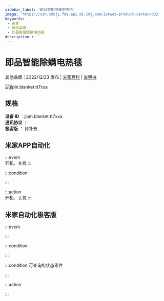```yaml
---
sidebar_label: '即品智能除螨电热毯'
image: 'https://cdn.cnbj1.fds.api.mi-img.com/iotweb-product-center/d32f76d6e8810682dc44ac0ae856775b_1669358640772.png?GalaxyAccessKeyId=AKVGLQWBOVIRQ3XLEW&Expires=9223372036854775807&Signature=qneAy6EKeNPdi7zH49WwbMwAItY='
keywords: 
 - 米家
 - 其他品牌
 - 即品智能除螨电热毯
description : ''
---
```

# 即品智能除螨电热毯

其他品牌 | 2022/12/23 发布 | [米家百科](https://home.mi.com/webapp/content/baike/product/index.html?model=jipin.blanket.tt7xxa) | [说明书](https://home.mi.com/views/introduction.html?model=jipin.blanket.tt7xxa&region=cn)

![jipin.blanket.tt7xxa](https://cdn.cnbj1.fds.api.mi-img.com/iotweb-product-center/d32f76d6e8810682dc44ac0ae856775b_1669358640772.png?GalaxyAccessKeyId=AKVGLQWBOVIRQ3XLEW&Expires=9223372036854775807&Signature=qneAy6EKeNPdi7zH49WwbMwAItY=)

## 规格  
> 
**设备 ID** ：jipin.blanket.tt7xxa  
**通讯协议** ：  
**极客版**  ： 待补充 


## 米家APP自动化  

:::event  
开机、关机
:::

:::condition  

:::

:::action   
开机、关机
:::

## 米家自动化极客版  

:::event  

:::

:::condition  

:::

:::condition 可查询的状态条件  

:::

:::action  

:::

        
